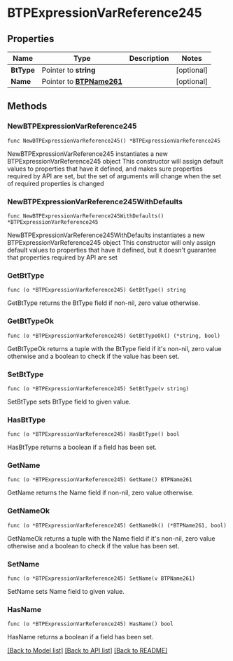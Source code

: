 # BTPExpressionVarReference245

## Properties

Name | Type | Description | Notes
------------ | ------------- | ------------- | -------------
**BtType** | Pointer to **string** |  | [optional] 
**Name** | Pointer to [**BTPName261**](BTPName-261.md) |  | [optional] 

## Methods

### NewBTPExpressionVarReference245

`func NewBTPExpressionVarReference245() *BTPExpressionVarReference245`

NewBTPExpressionVarReference245 instantiates a new BTPExpressionVarReference245 object
This constructor will assign default values to properties that have it defined,
and makes sure properties required by API are set, but the set of arguments
will change when the set of required properties is changed

### NewBTPExpressionVarReference245WithDefaults

`func NewBTPExpressionVarReference245WithDefaults() *BTPExpressionVarReference245`

NewBTPExpressionVarReference245WithDefaults instantiates a new BTPExpressionVarReference245 object
This constructor will only assign default values to properties that have it defined,
but it doesn't guarantee that properties required by API are set

### GetBtType

`func (o *BTPExpressionVarReference245) GetBtType() string`

GetBtType returns the BtType field if non-nil, zero value otherwise.

### GetBtTypeOk

`func (o *BTPExpressionVarReference245) GetBtTypeOk() (*string, bool)`

GetBtTypeOk returns a tuple with the BtType field if it's non-nil, zero value otherwise
and a boolean to check if the value has been set.

### SetBtType

`func (o *BTPExpressionVarReference245) SetBtType(v string)`

SetBtType sets BtType field to given value.

### HasBtType

`func (o *BTPExpressionVarReference245) HasBtType() bool`

HasBtType returns a boolean if a field has been set.

### GetName

`func (o *BTPExpressionVarReference245) GetName() BTPName261`

GetName returns the Name field if non-nil, zero value otherwise.

### GetNameOk

`func (o *BTPExpressionVarReference245) GetNameOk() (*BTPName261, bool)`

GetNameOk returns a tuple with the Name field if it's non-nil, zero value otherwise
and a boolean to check if the value has been set.

### SetName

`func (o *BTPExpressionVarReference245) SetName(v BTPName261)`

SetName sets Name field to given value.

### HasName

`func (o *BTPExpressionVarReference245) HasName() bool`

HasName returns a boolean if a field has been set.


[[Back to Model list]](../README.md#documentation-for-models) [[Back to API list]](../README.md#documentation-for-api-endpoints) [[Back to README]](../README.md)


